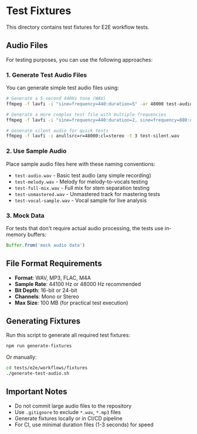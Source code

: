 # Test Fixtures

This directory contains test fixtures for E2E workflow tests.

## Audio Files

For testing purposes, you can use the following approaches:

### 1. Generate Test Audio Files

You can generate simple test audio files using:

```bash
# Generate a 5-second 440Hz tone (WAV)
ffmpeg -f lavfi -i "sine=frequency=440:duration=5" -ar 48000 test-audio.wav

# Generate a more complex test file with multiple frequencies
ffmpeg -f lavfi -i "sine=frequency=440:duration=2, sine=frequency=880:duration=2" test-melody.wav

# Generate silent audio for quick tests
ffmpeg -f lavfi -i anullsrc=r=48000:cl=stereo -t 3 test-silent.wav
```

### 2. Use Sample Audio

Place sample audio files here with these naming conventions:

- `test-audio.wav` - Basic test audio (any simple recording)
- `test-melody.wav` - Melody for melody-to-vocals testing
- `test-full-mix.wav` - Full mix for stem separation testing
- `test-unmastered.wav` - Unmastered track for mastering tests
- `test-vocal-sample.wav` - Vocal sample for live analysis

### 3. Mock Data

For tests that don't require actual audio processing, the tests use in-memory buffers:

```typescript
Buffer.from('mock audio data')
```

## File Format Requirements

- **Format**: WAV, MP3, FLAC, M4A
- **Sample Rate**: 44100 Hz or 48000 Hz recommended
- **Bit Depth**: 16-bit or 24-bit
- **Channels**: Mono or Stereo
- **Max Size**: 100 MB (for practical test execution)

## Generating Fixtures

Run this script to generate all required test fixtures:

```bash
npm run generate-fixtures
```

Or manually:

```bash
cd tests/e2e/workflows/fixtures
./generate-test-audio.sh
```

## Important Notes

- Do not commit large audio files to the repository
- Use `.gitignore` to exclude `*.wav`, `*.mp3` files
- Generate fixtures locally or in CI/CD pipeline
- For CI, use minimal duration files (1-3 seconds) for speed
